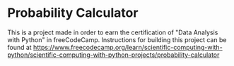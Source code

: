 # Probability Calculator

This is a project made in order to earn the certification of "Data Analysis with Python" in freeCodeCamp. Instructions for building this project can be found at https://www.freecodecamp.org/learn/scientific-computing-with-python/scientific-computing-with-python-projects/probability-calculator
